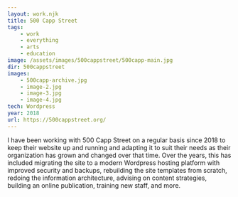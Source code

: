 ```yaml
---
layout: work.njk
title: 500 Capp Street
tags: 
    - work
    - everything
    - arts
    - education
image: /assets/images/500cappstreet/500capp-main.jpg
dir: 500cappstreet
images:
    - 500capp-archive.jpg
    - image-2.jpg
    - image-3.jpg
    - image-4.jpg
tech: Wordpress
year: 2018
url: https://500cappstreet.org/
---
```


I have been working with 500 Capp Street on a regular basis since 2018 to keep their website up and running and adapting it to suit their needs as their organization has grown and changed over that time. Over the years, this has included migrating the site to a modern Wordpress hosting platform with improved security and backups, rebuilding the site templates from scratch, redoing the information architecture, advising on content strategies, building an online publication, training new staff, and more.
